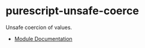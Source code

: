 # purescript-unsafe-coerce

Unsafe coercion of values.

- [Module Documentation](docs/Unsafe/Coerce.md)
